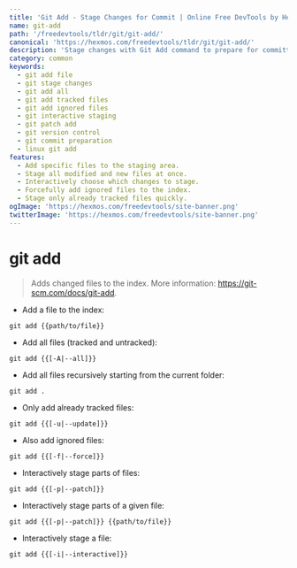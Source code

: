 ```yaml
---
title: 'Git Add - Stage Changes for Commit | Online Free DevTools by Hexmos'
name: git-add
path: '/freedevtools/tldr/git/git-add/'
canonical: 'https://hexmos.com/freedevtools/tldr/git/git-add/'
description: 'Stage changes with Git Add command to prepare for committing. Easily add new and modified files to the index for version control. Free online tool, no registration required.'
category: common
keywords:
  - git add file
  - git stage changes
  - git add all
  - git add tracked files
  - git add ignored files
  - git interactive staging
  - git patch add
  - git version control
  - git commit preparation
  - linux git add
features:
  - Add specific files to the staging area.
  - Stage all modified and new files at once.
  - Interactively choose which changes to stage.
  - Forcefully add ignored files to the index.
  - Stage only already tracked files quickly.
ogImage: 'https://hexmos.com/freedevtools/site-banner.png'
twitterImage: 'https://hexmos.com/freedevtools/site-banner.png'
---
```


# git add

> Adds changed files to the index.
> More information: <https://git-scm.com/docs/git-add>.

- Add a file to the index:

`git add {{path/to/file}}`

- Add all files (tracked and untracked):

`git add {{[-A|--all]}}`

- Add all files recursively starting from the current folder:

`git add .`

- Only add already tracked files:

`git add {{[-u|--update]}}`

- Also add ignored files:

`git add {{[-f|--force]}}`

- Interactively stage parts of files:

`git add {{[-p|--patch]}}`

- Interactively stage parts of a given file:

`git add {{[-p|--patch]}} {{path/to/file}}`

- Interactively stage a file:

`git add {{[-i|--interactive]}}`
